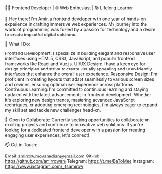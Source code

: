 👨‍💻 Frontend Developer | 🌐 Web Enthusiast | 📚 Lifelong Learner

👋 Hey there! I'm Amir, a frontend developer with one year of hands-on experience in crafting immersive web experiences. My journey into the world of programming was fueled by a passion for technology and a desire to create impactful digital solutions.

🚀 What I Do:

Frontend Development: I specialize in building elegant and responsive user interfaces using HTML5, CSS3, JavaScript, and popular frontend frameworks like React and Vue.js.
UI/UX Design: I have a keen eye for design principles and strive to create visually appealing and user-friendly interfaces that enhance the overall user experience.
Responsive Design: I'm proficient in creating layouts that adapt seamlessly to various screen sizes and devices, ensuring optimal user experience across platforms.
Continuous Learning:
I'm committed to continuous learning and staying updated with the latest advancements in frontend development. Whether it's exploring new design trends, mastering advanced JavaScript techniques, or adopting emerging technologies, I'm always eager to expand my skill set and tackle new challenges head-on.

💼 Open to Collaborate:
Currently seeking opportunities to collaborate on exciting projects and contribute to innovative web solutions. If you're looking for a dedicated frontend developer with a passion for creating engaging user experiences, let's connect!

📫 Get in Touch:

Email: amirrow.movahedian@gmail.com
GitHub: https://github.com/amirrowam
Telegram: https://t.me/BaToMee
Instagram: https://www.instagram.com/_itsamirow
